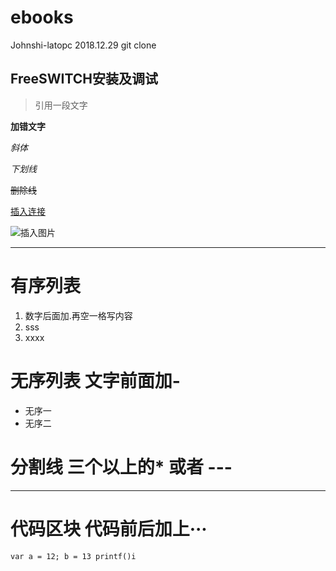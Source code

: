 # ebooks
Johnshi-latopc 2018.12.29 git clone
## FreeSWITCH安装及调试

>引用一段文字
>

**加错文字**

*斜体*

_下划线_

~~删除线~~

[插入连接](http://www.baidu.com)

![插入图片](http://www.baidu.com/img/bd_log.png)
****

# 有序列表
1. 数字后面加.再空一格写内容
2. sss
3. xxxx

# 无序列表 文字前面加-
- 无序一
- 无序二

# 分割线 三个以上的* 或者 ---

****
# 代码区块 代码前后加上···
```var a = 12; b = 13 printf()i```
